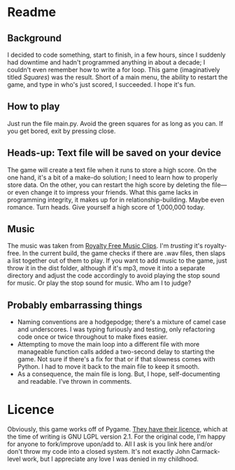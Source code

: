 # Readme
## Background
I decided to code something, start to finish, in a few hours, since I suddenly had downtime and hadn't programmed anything in about a decade; I couldn't even remember how to  write a for loop. This game (imaginatively titled _Squares_) was the result. Short of a main menu, the ability to restart the game, and type in who's just scored, I succeeded. I hope it's fun.

## How to play
Just run the file main.py. Avoid the green squares for as long as you can. If you get bored, exit by pressing close.

## Heads-up: Text file will be saved on your device
The game will create a text file when it runs to store a high score. On the one hand, it's a bit of a make-do solution; I need to learn how to properly store data. On the other, you can restart the high score by deleting the file—or even change it to impress your friends. What this game lacks in programming integrity, it makes up for in relationship-building. Maybe even romance. Turn heads. Give yourself a high score of 1,000,000 today.

## Music
The music was taken from [Royalty Free Music Clips](https://www.royaltyfreemusicclips.com/pir/free_music_loops.shtml). I'm _trusting_ it's royalty-free. In the current build, the game checks if there are .wav files, then slaps a list together out of them to play. If you want to add music to the game, just throw it in the dist folder, although if it's mp3, move it into a separate directory and adjust the code accordingly to avoid playing the stop sound for music. Or play the stop sound for music. Who am I to judge?

## Probably embarrassing things
- Naming conventions are a hodgepodge; there's a mixture of camel case and underscores. I was typing furiously and testing, only refactoring code once or twice throughout to make fixes easier.
- Attempting to move the main loop into a different file with more manageable function calls added a two-second delay to starting the game. Not sure if there's a fix for that or if that slowness comes with Python. I had to move it back to the main file to keep it smooth.
- As a consequence, the main file is long. But, I hope, self-documenting and readable. I’ve thrown in comments.

# Licence
Obviously, this game works off of Pygame. [They have their licence](https://github.com/pygame/pygame#license), which at the time of writing is GNU LGPL version 2.1. For the original code, I'm happy for anyone to fork/improve upon/add to. All I ask is you link here and/or don't throw my code into a closed system. It's not exactly John Carmack-level work, but I appreciate any love I was denied in my childhood.
